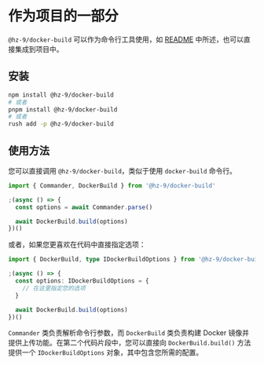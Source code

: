 # 作为项目的一部分

`@hz-9/docker-build` 可以作为命令行工具使用，如 [README](./) 中所述，也可以直接集成到项目中。

## 安装

```bash
npm install @hz-9/docker-build
# 或者
pnpm install @hz-9/docker-build
# 或者
rush add -p @hz-9/docker-build
```

## 使用方法

您可以直接调用 `@hz-9/docker-build`，类似于使用 `docker-build` 命令行。

```ts
import { Commander, DockerBuild } from '@hz-9/docker-build'

;(async () => {
  const options = await Commander.parse()

  await DockerBuild.build(options)
})()
```

或者，如果您更喜欢在代码中直接指定选项：

```ts
import { DockerBuild, type IDockerBuildOptions } from '@hz-9/docker-build'

;(async () => {
  const options: IDockerBuildOptions = {
    // 在这里指定您的选项
  }

  await DockerBuild.build(options)
})()
```

`Commander` 类负责解析命令行参数，而 `DockerBuild` 类负责构建 Docker 镜像并提供上传功能。在第二个代码片段中，您可以直接向 `DockerBuild.build()` 方法提供一个 `IDockerBuildOptions` 对象，其中包含您所需的配置。
